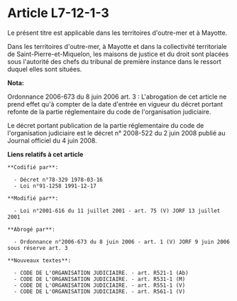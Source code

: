 # Article L7-12-1-3

Le présent titre est applicable dans les territoires d'outre-mer et à Mayotte.

Dans les territoires d'outre-mer, à Mayotte et dans la collectivité territoriale de Saint-Pierre-et-Miquelon, les maisons de
justice et du droit sont placées sous l'autorité des chefs du tribunal de première instance dans le ressort duquel elles sont
situées.

**Nota:**

Ordonnance 2006-673 du 8 juin 2006 art. 3 : L'abrogation de cet article ne prend effet qu'à compter de la date d'entrée en
vigueur du décret portant refonte de la partie réglementaire du code de l'organisation judiciaire.

Le décret portant publication de la partie réglementaire du code de l'organisation judiciaire est le décret n° 2008-522 du 2
juin 2008 publié au Journal officiel du 4 juin 2008.

**Liens relatifs à cet article**

	**Codifié par**:

	  - Décret n°78-329 1978-03-16
	  - Loi n°91-1258 1991-12-17

	**Modifié par**:

	  - Loi n°2001-616 du 11 juillet 2001 - art. 75 (V) JORF 13 juillet 2001

	**Abrogé par**:

	  - Ordonnance n°2006-673 du 8 juin 2006 - art. 1 (V) JORF 9 juin 2006 sous réserve art. 3

	**Nouveaux textes**:

	  - CODE DE L'ORGANISATION JUDICIAIRE. - art. R521-1 (Ab)
	  - CODE DE L'ORGANISATION JUDICIAIRE. - art. R531-1 (M)
	  - CODE DE L'ORGANISATION JUDICIAIRE. - art. R551-1 (V)
	  - CODE DE L'ORGANISATION JUDICIAIRE. - art. R561-1 (V)
